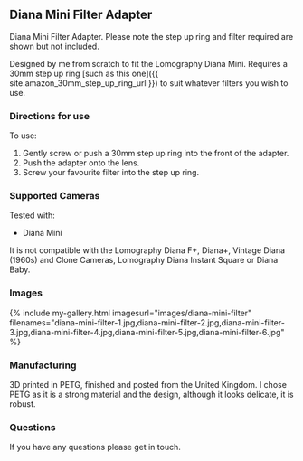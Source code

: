 ## Diana Mini Filter Adapter
Diana Mini Filter Adapter. Please note the step up ring and filter required are shown but not included.

Designed by me from scratch to fit the Lomography Diana Mini. Requires a 30mm step up ring [such as this one]({{ site.amazon_30mm_step_up_ring_url }}) to suit whatever filters you wish to use.

### Directions for use
To use:

1. Gently screw or push a 30mm step up ring into the front of the adapter.
2. Push the adapter onto the lens.
3. Screw your favourite filter into the step up ring.

### Supported Cameras
Tested with:
- Diana Mini

It is not compatible with the Lomography Diana F+, Diana+, Vintage Diana (1960s) and Clone Cameras, Lomography Diana Instant Square or Diana Baby.

### Images
{% include my-gallery.html imagesurl="images/diana-mini-filter"
   filenames="diana-mini-filter-1.jpg,diana-mini-filter-2.jpg,diana-mini-filter-3.jpg,diana-mini-filter-4.jpg,diana-mini-filter-5.jpg,diana-mini-filter-6.jpg" %}

### Manufacturing
3D printed in PETG, finished and posted from the United Kingdom. I chose PETG as it is a strong material and the design, although it looks delicate, it is robust.

### Questions
If you have any questions please get in touch.
